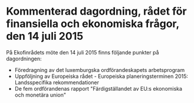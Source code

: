 # Kommenterad dagordning, rådet för finansiella och ekonomiska frågor, den 14 juli 2015

På Ekofinrådets möte den 14 juli 2015 finns följande punkter på dagordningen:

* Föredragning av det luxemburgska ordförandeskapets arbetsprogram
* Uppföljning av Europeiska rådet - Europeiska planeringsterminen 2015: Landsspecifika rekommendationer
* De fem ordförandenas rapport "Färdigställandet av EU:s ekonomiska och monetära union"
